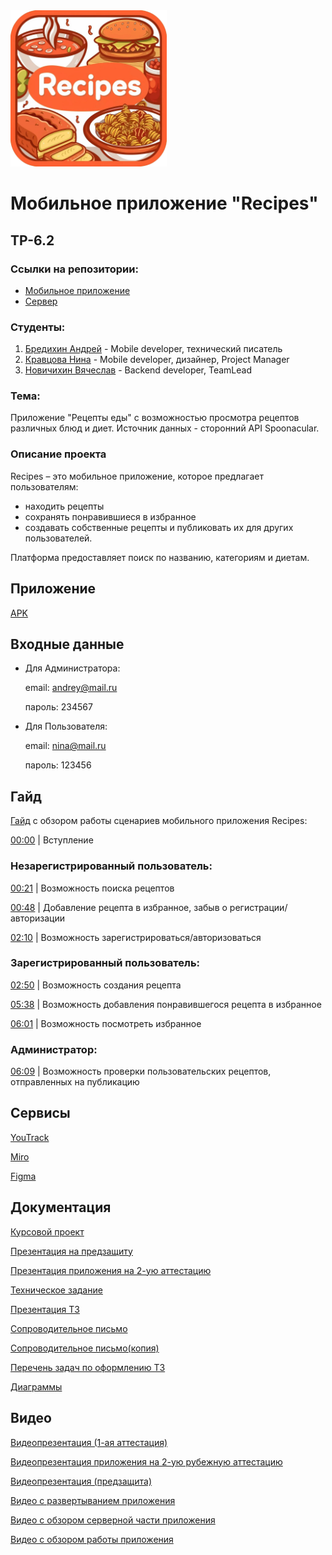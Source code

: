 <img src="https://github.com/NinelNina/recipes_mobile/blob/connect_backend/assets/icon/icon.png" width="250" height="250">

# Мобильное приложение "Recipes"
## TP-6.2
### Ссылки на репозитории:
* [Мобильное приложение](https://github.com/NinelNina/recipes_mobile)
* [Сервер](https://github.com/Novia2003/RecipesServerApplication)
### Студенты:
1. [Бредихин Андрей](https://github.com/Andreyvd) - Mobile developer, технический писатель
2. [Кравцова Нина](https://github.com/NinelNina) - Mobile developer, дизайнер, Project Manager
3. [Новичихин Вячеслав](https://github.com/Novia2003) - Backend developer, TeamLead
### Тема:
Приложение "Рецепты еды" с возможностью просмотра рецептов различных блюд и диет. Источник данных - сторонний API Spoonacular.
### Описание проекта
Recipes – это мобильное приложение, которое предлагает пользователям:
* находить рецепты
* сохранять понравившиеся в избранное
* создавать собственные рецепты и публиковать их для других пользователей.

Платформа предоставляет поиск по названию, категориям и диетам.

## Приложение
[APK](https://github.com/Novia2003/RecipeProject/tree/main/apk)

## Входные данные
* Для Администратора: 

  email: andrey@mail.ru 

  пароль: 234567
* Для Пользователя: 

  email: nina@mail.ru 

  пароль: 123456

## Гайд

[Гайд](https://youtu.be/SjRRVLN4a6g?si=5jfzHYjGzZZxM9C4) с обзором работы сценариев мобильного приложения Recipes:

[00:00](https://www.youtube.com/watch?v=SjRRVLN4a6g&t=0s) | Вступление


### Незарегистрированный пользователь:

[00:21](https://www.youtube.com/watch?v=SjRRVLN4a6g&t=21s) | Возможность поиска рецептов

[00:48](https://www.youtube.com/watch?v=SjRRVLN4a6g&t=48s) | Добавление рецепта в избранное, забыв о регистрации/авторизации

[02:10](https://www.youtube.com/watch?v=SjRRVLN4a6g&t=130s) | Возможность зарегистрироваться/авторизоваться


### Зарегистрированный пользователь:

[02:50](https://www.youtube.com/watch?v=SjRRVLN4a6g&t=170s) |  Возможность создания рецепта

[05:38](https://www.youtube.com/watch?v=SjRRVLN4a6g&t=338s) | Возможность добавления понравившегося рецепта в избранное

[06:01](https://www.youtube.com/watch?v=SjRRVLN4a6g&t=361s) | Возможность посмотреть избранное


### Администратор:

[06:09](https://www.youtube.com/watch?v=SjRRVLN4a6g&t=369s) | Возможность проверки пользовательских рецептов, отправленных на публикацию

## Сервисы
[YouTrack](https://claudemonet.youtrack.cloud/agiles/159-2/current)

[Miro](https://miro.com/app/board/uXjVNnK_6zI=/?share_link_id=463183976969)

[Figma](https://www.figma.com/file/UaMh6pD49SvYcP4G83df0Y/My-Recipe-App?type=design&node-id=0-1&mode=design)

## Документация
[Курсовой проект](https://github.com/Novia2003/RecipeProject/blob/main/Documentation/CourseProject/Course_project.pdf)

[Презентация на предзащиту](https://github.com/Novia2003/RecipeProject/blob/main/Documentation/Pre-defense/Recipes.pdf)

[Презентация приложения на 2-ую аттестацию](https://github.com/Novia2003/RecipeProject/blob/main/Documentation/PresentationSecondAttestation/Recipes.pdf)

[Техническое задание](https://github.com/Novia2003/RecipeProject/blob/main/Documentation/TechnicalSpecification/TZ_Recipes.pdf)

[Презентация ТЗ](https://github.com/Novia2003/RecipeProject/blob/main/Documentation/Presentation/Recipes.pdf)

[Сопроводительное письмо](https://github.com/Novia2003/RecipeProject/blob/main/Documentation/CoverLetter/Сопроводительное%20письмо.pdf)

[Сопроводительное письмо(копия)](https://github.com/Novia2003/RecipeProject/blob/main/Documentation/CoverLetter(Copy)/Сопроводительное%20письмо(копия).pdf)

[Перечень задач по оформлению ТЗ](https://github.com/Novia2003/RecipeProject/blob/main/Documentation/TaskDesign/TaskDesign.pdf)

[Диаграммы](https://github.com/Novia2003/RecipeProject/tree/main/Documentation/Diagrams)
## Видео
[Видеопрезентация (1-ая аттестация)](https://youtu.be/wggTpxJ_8yk?si=EstMkDCg_LP-TQJ8)

[Видеопрезентация приложения на 2-ую рубежную аттестацию](https://youtu.be/8LXkP74jvFY?feature=shared)

[Видеопрезентация (предзащита)](https://www.youtube.com/watch?v=UU8AOT99u50)

[Видео с развертыванием приложения](https://www.youtube.com/watch?v=4pWeL6mjreg)

[Видео с обзором серверной части приложения](https://www.youtube.com/watch?v=7O0XK_dpg8U)

[Видео с обзором работы приложения](https://youtu.be/SjRRVLN4a6g?si=LkR0UkdOJcD6YEIN)
